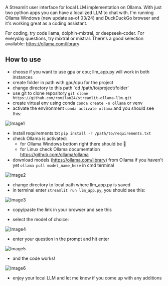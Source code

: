 A Streamlit user interface for local LLM implementation on Ollama.  With just two python apps you can have a localized LLM to chat with.  I'm running Ollama Windows (new update as-of 03/24) and DuckDuckGo browser and it's working great as a coding assistant.  

For coding, try code llama, dolphin-mixtral, or deepseek-coder.  For everyday questions, try mixtral or mistral.  There's a good selection available:  https://ollama.com/library

## How to use
- choose if you want to use gpu or cpu; llm_app.py will work in both instances
- create folder in path with gpu/cpu for the project
- change directory to this path `cd /path/to/project/folder'
- use git to clone repository `git clone https://github.com/romilan24/streamlit-ollama-llm.git`
- create virtual env using conda `conda create -n ollama` or venv
- activate the environment `conda activate ollama` and you should see this:

 ![Image1](https://github.com/romilan24/streamlit-ollama-llm/blob/main/img/conda.JPG)

- install requirements.txt `pip install -r /path/to/requirements.txt`
- check Ollama is activated:
    - for Ollama Windows bottom right there should be 🦙
    - for Linux check Ollama documentation https://github.com/ollama/ollama
- download models (https://ollama.com/library) from Ollama if you haven't yet `ollama pull model_name_here` in cmd terminal

![Image2](https://github.com/romilan24/streamlit-ollama-llm/blob/main/img/ollama_pull.JPG)

- change directory to local path where llm_app.py is saved
- in terminal enter `streamlit run llm_app.py`, you should see this:

![Image3](https://github.com/romilan24/streamlit-ollama-llm/blob/main/img/run_streamlit.JPG)

- copy/paste the link in your browser and see this

- select the model of choice:
  
![Image4](https://github.com/romilan24/streamlit-ollama-llm/blob/main/img/streamlit_model.JPG)

- enter your question in the prompt and hit enter
  
![Image5](https://github.com/romilan24/streamlit-ollama-llm/blob/main/img/integer_sum.JPG)

- and the code works!

![Image6](https://github.com/romilan24/streamlit-ollama-llm/blob/main/img/it_works.JPG)

- enjoy your local LLM and let me know if you come up with any additions
